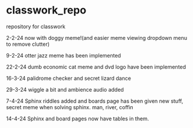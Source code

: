 # classwork_repo
repository for classwork

2-2-24 now with doggy meme!(and easier meme viewing dropdown menu to remove clutter)

9-2-24 otter jazz meme has been implemented

22-2-24 dumb economic cat meme and dvd logo have been implemented

16-3-24 palidrome checker and secret lizard dance

29-3-24 wiggle a bit and ambience audio added

7-4-24 Sphinx riddles added and boards page has been given new stuff, secret meme when solving sphinx. man, river, coffin

14-4-24 Sphinx and board pages now have tables in them.

